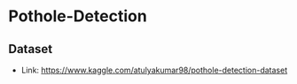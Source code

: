 # Pothole-Detection

## Dataset
* Link: https://www.kaggle.com/atulyakumar98/pothole-detection-dataset
